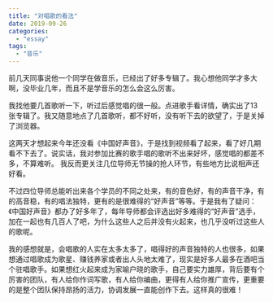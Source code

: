 ```yaml
---
title: "对唱歌的看法"
date: 2019-09-26
categories: 
  - "essay"
tags: 
  - "音乐"
---
```


前几天同事说他一个同学在做音乐，已经出了好多专辑了。我心想他同学才多大啊，没毕业几年，而且不是学音乐的怎么会这么厉害。

我找他要几首歌听一下，听过后感觉唱的很一般。点进歌手看详情，确实出了13张专辑了。我又随意地点了几首歌听，都不好听，没有听下去的欲望了，于是关掉了浏览器。

这两天才想起来今年还没看《中国好声音》，于是找到视频看了起来，看了好几期看不下去了。说实话，我对参加比赛的歌手唱的歌听不出来好坏，感觉唱的都差不多，不算难听。 我反而更关注几位导师无节操的抢人环节，有些地方比说相声还好看。

不过四位导师总能听出来各个学员的不同之处来，有的音色好，有的声音干净，有的高音稳，有的唱法独特，更有的是很难得的“好声音”等等。于是我有了疑问：《中国好声音》都办了好多年了，每年导师都会评选出好多难得的“好声音”选手，加在一起也有几百人了吧，为什么这些人之后并没有火起来，也几乎没听过这些人的歌呢。

我的感想就是，会唱歌的人实在太多太多了，唱得好的声音独特的人也很多，如果想通过唱歌成为歌星、赚钱养家或者出人头地太难了，现实是好多人最多在酒吧当个驻唱歌手。如果想红火起来成为家喻户晓的歌手，自己要实力雄厚，背后要有个厉害的团队，有人给你作词写歌，有人给你编曲，更得有人给你推广宣传，更重要的是整个团队保持昂扬的活力，协调发展一直能创作下去。这样真的很难！
